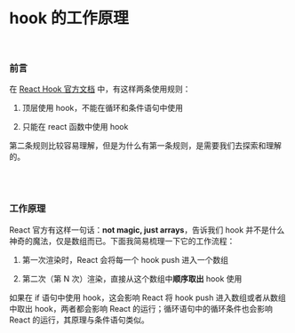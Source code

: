 # hook 的工作原理

</br>

### 前言

在 [React Hook 官方文档](https://zh-hans.reactjs.org/docs/hooks-rules.html) 中，有这样两条使用规则：

1. 顶层使用 hook，不能在循环和条件语句中使用

2. 只能在 react 函数中使用 hook

第二条规则比较容易理解，但是为什么有第一条规则，是需要我们去探索和理解的。

</br>
</br>

### 工作原理

React 官方有这样一句话：**not magic, just arrays**，告诉我们 hook 并不是什么神奇的魔法，仅是数组而已。下面我简易梳理一下它的工作流程：

1. 第一次渲染时，React 会将每一个 hook push 进入一个数组

2. 第二次（第 N 次）渲染，直接从这个数组中**顺序取出** hook 使用

如果在 if 语句中使用 hook，这会影响 React 将 hook push 进入数组或者从数组中取出 hook，两者都会影响 React 的运行；循环语句中的循环条件也会影响 React 的运行，其原理与条件语句类似。

</br>
</br>
